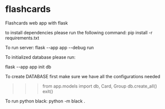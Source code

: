 # flashcards
Flashcards web app with flask

to install dependencies please run the following command:
  pip install -r requirements.txt

To run server:
  flask --app app --debug run

To initialized database please run:

  flask --app app init db

To create DATABASE
first make sure we have all the configurations needed
>>> from app.models import db, Card, Group
>>> db.create_all()
>>> exit()


To run python black:
   python -m black .
